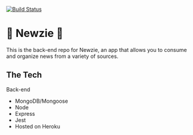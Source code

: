 [![Build Status](https://travis-ci.com/The-Newsies/newsies-be.svg?branch=master)](https://travis-ci.com/The-Newsies/newsies-be)

# :newspaper: Newzie :newspaper:

This is the back-end repo for Newzie, an app that allows you to consume and organize news from a variety of sources.

## The Tech

Back-end
* MongoDB/Mongoose
* Node
* Express
* Jest
* Hosted on Heroku

